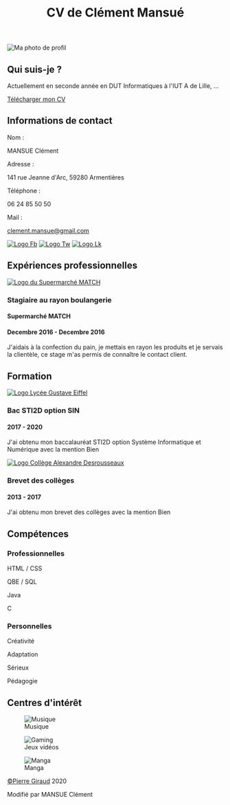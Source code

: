 <head>
    <title>CV de Clément Mansué</title>
    <meta charset="utf-8">
    <meta name="viewport"
          content="width=device-width, initial-scale=1, user-scalable=no">
    <link rel="stylesheet" href="cssCV.css">
</head>
<body>
    <header>
        <h1>CV de Clément Mansué</h1>
    </header> 
    <section>
        <div class="photo">
            <img src="photo.jpg" alt="Ma photo de profil">
        </div>
        <div class="prez">
            <h2>Qui suis-je ?</h2>
            <p>Actuellement en seconde année en DUT Informatiques à l'IUT A de Lille, ...</p>
            <a href="CV_Clement_Mansue.pdf" download="CV-Clement_Mansue">Télécharger mon CV</a>
        </div>
        <div class="contact">
            <h2>Informations de contact</h2>
            <div class="contact-flex">
                <p>Nom : </p>
                <p>MANSUE Clément</p>
            </div>
            <div class="contact-flex">
                <p>Adresse : </p>
                <p>141 rue Jeanne d'Arc, 59280 Armentières</p>
            </div>
            <div class="contact-flex">
                <p>Téléphone :</p>
                <p>06 24 85 50 50</p>
            </div>
            <div class="contact-flex">
                <p>Mail : </p>
                <p><a href="mailto:clement.mansue@gmail.com">clement.mansue@gmail.com</a></p>
            </div>
            <div class="social">
                <a href="https://www.facebook.com/Clement.Yugioh2002"><img src="https://www.pierre-giraud.com/wp-content/uploads/2019/07/fb.png" alt="Logo Fb"></a>
                <a href="https://twitter.com/clement_mansue"><img src="https://www.pierre-giraud.com/wp-content/uploads/2019/07/tw.png" alt="Logo Tw"></a>
                <a href="https://www.linkedin.com/in/clément-mansué-72a6421b8/"><img src="https://www.pierre-giraud.com/wp-content/uploads/2019/07/lk.png" alt="Logo Lk"></a>
            </div>
        </div>
    </section>
    <section>
        <h2>Expériences professionnelles</h2>
        <div class="exp">
            <div class="exp-logo">
                <a href="https://www.supermarchesmatch.fr"><img src="match.png" alt="Logo du Supermarché MATCH"></a>
            </div>
            <div class="exp-info">
                <h3>Stagiaire au rayon boulangerie</h3>
                <h4>Supermarché MATCH</h4>
                <h4>Decembre 2016 - Decembre 2016</h4>
            </div>
            <div class="exp-desc">
                <p>J'aidais à la confection du pain, je mettais en rayon les produits et je servais la clientèle, ce stage m'as permis de connaître le contact client.</p>
            </div>
        </div>
    </section>
    <section>
        <h2>Formation</h2>
        <div class="exp">
            <div class="exp-logo">
                <a href="https://lycee-gustave-eiffel.fr"><img src="gustaveEiffel.png" alt="Logo Lycée Gustave Eiffel"></a>
            </div>
            <div class="exp-info">
                <h3>Bac STI2D option SIN</h3>
                <h4>2017 - 2020</h4>
            </div>
            <div class="exp-desc">
                <p>J'ai obtenu mon baccalauréat STI2D option Système Informatique et Numérique avec la mention Bien</p>
            </div>
        </div>
        <div class="exp">
            <div class="exp-logo">
                <a href="https://desrousseaux-armentieres.enthdf.fr"><img src="AlexandreDesrousseaux.jpg" alt="Logo Collège Alexandre Desrousseaux"></a>
            </div>
            <div class="exp-info">
                <h3>Brevet des collèges</h3>
                <h4>2013 - 2017</h4>
            </div>
            <div class="exp-desc">
                <p>J'ai obtenu mon brevet des collèges avec la mention Bien</p>
            </div>
        </div>
    </section>
    <section>
        <h2>Compétences</h2>
        <h3 class="h3gauche">Professionnelles</h3>
        <div class="comp">
            <p>HTML / CSS</p>
        </div>
        <div class="comp">
            <p>QBE / SQL</p>
        </div>
        <div class="comp">
            <p>Java</p>
        </div>
        <div class="comp">
            <p>C</p>
        </div>
        <h3 class="h3gauche">Personnelles</h3>
        <div class="comp2">
            <p>Créativité</p>
        </div>
        <div class="comp2">
            <p>Adaptation</p>
        </div>
        <div class="comp2">
            <p>Sérieux</p>
        </div>
        <div class="comp2">
            <p>Pédagogie</p>
        </div>
    </section>
    <section>
        <h2>Centres d'intérêt</h2>
        <figure class="interet">
            <img src="5571.jpg" alt="Musique">
            <figcaption>Musique</figcaption>
        </figure>
        <figure class="interet">
            <img src="10081.jpg" alt="Gaming">
            <figcaption>Jeux vidéos</figcaption>
        </figure>
        <figure class="interet">
            <img src="manga.jpg" alt="Manga">
            <figcaption>Manga</figcaption>
        </figure>
    </section>
    <footer>
        <p><a href="https://www.pierre-giraud.com">©Pierre Giraud</a> 2020</p>
		<p>Modifié par MANSUE Clément</p>
    </footer> 
</body>
 
